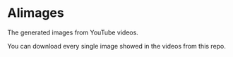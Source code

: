 # AIimages
The generated images from YouTube videos.

You can download every single image showed in the videos from this repo.
